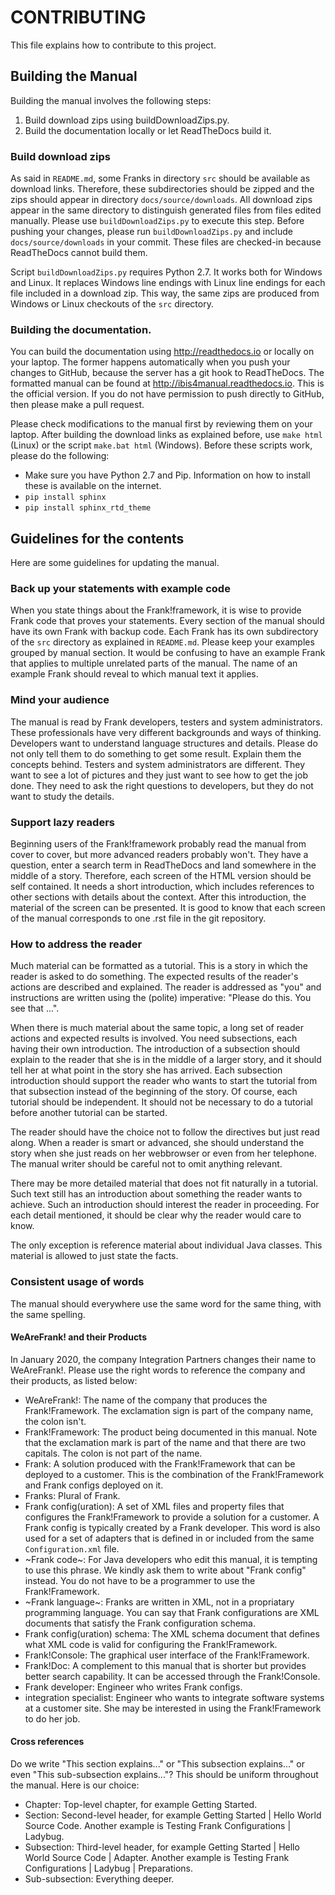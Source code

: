 # CONTRIBUTING

This file explains how to contribute to this project.

## Building the Manual

Building the manual involves the following steps:

1. Build download zips using buildDownloadZips.py.
2. Build the documentation locally or let ReadTheDocs build it.

### Build download zips

As said in `README.md`, some Franks in directory `src` should be available as download
links. Therefore, these subdirectories should be zipped and the zips should appear
in directory `docs/source/downloads`. All download zips appear in the same directory
to distinguish generated files from files edited manually. Please use
`buildDownloadZips.py` to execute this step. Before pushing your changes,
please run `buildDownloadZips.py` and include `docs/source/downloads`
in your commit. These files are checked-in because ReadTheDocs cannot build them.

Script `buildDownloadZips.py` requires Python 2.7. It works both for Windows and Linux.
It replaces Windows line endings with Linux line endings for each file included in a
download zip. This way, the same zips are produced from Windows or Linux checkouts
of the `src` directory.

### Building the documentation.

You can build the documentation using http://readthedocs.io or locally on your laptop.
The former happens automatically when you push your changes to GitHub, because the
server has a git hook to ReadTheDocs. The formatted manual can
be found at http://ibis4manual.readthedocs.io. This is the official version. If you
do not have permission to push directly to GitHub, then please make a pull request.

Please check modifications to the manual first by reviewing them on your laptop.
After building the download links as explained before, use `make html` (Linux) or the script `make.bat html` (Windows). Before these scripts work, please do the following:

* Make sure you have Python 2.7 and Pip. Information on how to install these is available on the internet.
* `pip install sphinx`
* `pip install sphinx_rtd_theme`

## Guidelines for the contents

Here are some guidelines for updating the manual.

### Back up your statements with example code

When you state things about the Frank!framework, it is wise to provide Frank code that proves your statements. Every section of the manual should have its own Frank with backup code. Each Frank has its own subdirectory of the `src` directory as explained in `README.md`. Please keep your examples grouped by manual section. It would be confusing to have an example Frank that applies to multiple unrelated parts of the manual. The name of an example Frank should reveal to which manual text it applies.

### Mind your audience

The manual is read by Frank developers, testers and system administrators. These professionals have very different backgrounds and ways of thinking. Developers want to understand language structures and details. Please do not only tell them to do something to get some result. Explain them the concepts behind. Testers and system administrators are different. They want to see a lot of pictures and they just want to see how to get the job done. They need to ask the right questions to developers, but they do not want to study the details. 

### Support lazy readers

Beginning users of the Frank!framework probably read the manual from cover to cover, but more advanced readers probably won't. They have a question, enter a search term in ReadTheDocs and land somewhere in the middle of a story. Therefore, each screen of the HTML version should be self contained. It needs a short introduction, which includes references to other sections with details about the context. After this introduction, the material of the screen can be presented. It is good to know that each screen of the manual corresponds to one .rst file in the git repository.

### How to address the reader

Much material can be formatted as a tutorial. This is a story in which the reader is asked to do something. The expected results of the reader's actions are described and explained. The reader is addressed as "you" and instructions are written using the (polite) imperative: "Please do this. You see that ...".

When there is much material about the same topic, a long set of reader actions and expected results is involved. You need subsections, each having their own introduction. The introduction of a subsection should explain to the reader that she is in the middle of a larger story, and it should tell her at what point in the story she has arrived. Each subsection introduction should support the reader who wants to start the tutorial from that subsection instead of the beginning of the story. Of course, each tutorial should be independent. It should not be necessary to do a tutorial before another tutorial can be started.

The reader should have the choice not to follow the directives but just read along. When a reader is smart or advanced, she should understand the story when she just reads on her webbrowser or even from her telephone. The manual writer should be careful not to omit anything relevant.

There may be more detailed material that does not fit naturally in a tutorial. Such text still has an introduction about something the reader wants to achieve. Such an introduction should interest the reader in proceeding. For each detail mentioned, it should be clear why the reader would care to know.

The only exception is reference material about individual Java classes. This material is allowed to just state the facts.

### Consistent usage of words

The manual should everywhere use the same word for the same thing, with the same spelling.

#### WeAreFrank! and their Products

In January 2020, the company Integration Partners changes their name to WeAreFrank!. Please use the right words to reference the company and their products, as listed below:

* WeAreFrank!: The name of the company that produces the Frank!Framework. The exclamation sign is part of the company name, the colon isn't.
* Frank!Framework: The product being documented in this manual. Note that the exclamation mark is part of the name and that there are two capitals. The colon is not part of the name.
* Frank: A solution produced with the Frank!Framework that can be deployed to a customer. This is the combination of the Frank!Framework and Frank configs deployed on it.
* Franks: Plural of Frank.
* Frank config(uration): A set of XML files and property files that configures the Frank!Framework to provide a solution for a customer. A Frank config is typically created by a Frank developer. This word is also used for a set of adapters that is defined in or included from the same ``Configuration.xml`` file.
* ~Frank code~: For Java developers who edit this manual, it is tempting to use this phrase. We kindly ask them to write about "Frank config" instead. You do not have to be a programmer to use the Frank!Framework.
* ~Frank language~: Franks are written in XML, not in a propriatary programming language. You can say that Frank configurations are XML documents that satisfy the Frank configuration schema.
* Frank config(uration) schema: The XML schema document that defines what XML code is valid for configuring the Frank!Framework.
* Frank!Console: The graphical user interface of the Frank!Framework.
* Frank!Doc: A complement to this manual that is shorter but provides better search capability. It can be accessed through the Frank!Console.
* Frank developer: Engineer who writes Frank configs.
* integration specialist: Engineer who wants to integrate software systems at a customer site. She may be interested in using the Frank!Framework to do her job.

#### Cross references

Do we write "This section explains..." or "This subsection explains..." or even "This sub-subsection explains..."? This should be uniform throughout the manual. Here is our choice:

* Chapter: Top-level chapter, for example Getting Started.
* Section: Second-level header, for example Getting Started | Hello World Source Code. Another example is Testing Frank Configurations | Ladybug.
* Subsection: Third-level header, for example Getting Started | Hello World Source Code | Adapter. Another example is Testing Frank Configurations | Ladybug | Preparations.
* Sub-subsection: Everything deeper.
